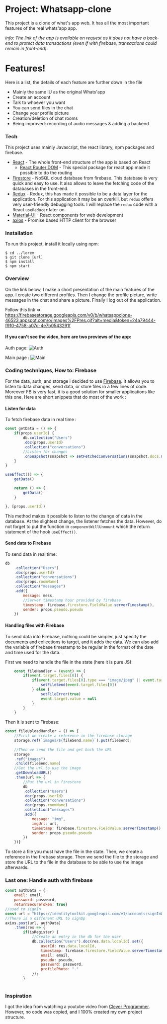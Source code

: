# Project: Whatsapp-clone
This project is a clone of what's app web. It has all the most important features of the real whats'app app.

_info: The link of the app is available on request as it does not have a back-end to protect data transactions (even if with firebase, transactions could remain in front-end)._

# Features!
Here is a list, the details of each feature are further down in the file
- Mainly the same IU as the original Whats'app
- Create an account 
- Talk to whoever you want
- You can send files in the chat 
- Change your profile picture
- Creation/deletion of chat rooms
- Being improved: recording of audio messages & adding a backend

### Tech
This project uses mainly Javascript, the react library, npm packages and firebase.

- [React](https://reactjs.org/) - The whole front-end structure of the app is based on React
  - [React Router DOM](https://reactrouter.com/web/guides/quick-start) - This special package for react app made it possible to do the routing
- [Firestore](https://firebase.google.com/docs/firestore) - NoSQL cloud database from firebase. This database is very quick and easy to use. It also allows to leave the fetching code of the databases in the front-end.
- [Redux](https://redux.js.org/) - Redux, this has made it possible to be a data layer for the application. For this application it may be an overkill, but `redux` offers very user-friendly debugging tools. I will replace the `redux` code with a React `useReducer` later on.
- [Material-UI](https://material-ui.com/) - React components for web development
- [axios](https://github.com/axios/axios) - Promise based HTTP client for the browser

### Installation
To run this project, install it locally using npm:
```
$ cd ../lorem
$ git clone [url]
$ npm install
$ npm start
```

### Overview
On the link below, I make a short presentation of the main features of the app.
I create two different profiles. Then I change the profile picture, write messages in the chat and share a picture. Finally I log out of the application. 

Follow this link => https://firebasestorage.googleapis.com/v0/b/whatsappclone-46523.appspot.com/o/images%2FPres.gif?alt=media&token=24a79444-f910-4758-a07d-4e7b0543291f

#### If you can't see the video, here are two previews of the app:
Auth page:
![Auth](https://firebasestorage.googleapis.com/v0/b/whatsappclone-46523.appspot.com/o/images%2FPhoto%20de%20premier%20plan.PNG?alt=media&token=a0bdb643-0c5f-468c-a41a-3f08f22eba7a)

Main page :
![Main](https://firebasestorage.googleapis.com/v0/b/whatsappclone-46523.appspot.com/o/images%2FPhoto-conversation.PNG?alt=media&token=0c576216-91f7-4978-889c-33994535279e)

### Coding techniques, How to: Firebase
For the data, auth, and storage i decided to use [Firebase](https://firebase.google.com/). It allows you to listen to data changes, send data, or store files in a few lines of code. Moreover FB is very fast, it is a good solution for smaller applications like this one.
Here are short snippets that do most of the work :
#### Listen for data
To fetch firebase data in real time :

```js
const getData = () => {
    if(props.userId) {
        db.collection("Users")
        .doc(props.userId)
        .collection("conversations")
        //Listen for changes
        .onSnapshot(snapshot => setFetchecConversations(snapshot.docs.map((doc) => doc.data())))
    }
}

useEffect(() => {
    getData()  

    return () => {
        getData()   
    }

}, [props.userId])
```
This method makes it possible to listen to the change of data in the database. At the slightest change, the listener fetches the data. However, do not forget to put the function in `componentWillUnmount` which the return statement of the hook `useEffect()`.

#### Send data to Firebase
To send data in real time:

```js
db
    .collection("Users")
    .doc(props.userId)
    .collection("conversations")
    .doc(props.roomName)
    .collection("messages")
    .add({
        message: mess,
        //Server timestamp hour provided by firebase
        timestamp: firebase.firestore.FieldValue.serverTimestamp(),
        sender: props.pseudo.pseudo
    })
```

#### Handling files with Firebase
To send data into Firebase, nothing could be simpler, just specify the documents and collections to target, and it adds the data. We can also add the variable of firebase timestamp to be regular in the format of the date and time used for the data.

First we need to handle the file in the state (here it is pure JS):
```js
    const fileHandler = (event) => {
        if(event.target.files[0]) {
            if(event.target.files[0].type === "image/jpeg" || event.target.files[0].type === "image/png") {
                setFileSend(event.target.files[0])
            } else {
                setFileError(true) 
                event.target.value = null
            }
        }
    }
```

Then it is sent to Firebase:
```js
const fileUploadHandler = () => {
    //First we create a reference in the firebase storage
    storage.ref(`images/${fileSend.name}`).put(fileSend);
    
    //Then we send the file and get back the URL
    storage
    .ref("images")
    .child(fileSend.name)
    //Get the url to use the image
    .getDownloadURL()
    .then(url => {
        //Put the url in firestore
        db
        .collection("Users")
        .doc(props.userId)
        .collection("conversations")
        .doc(props.roomName)
        .collection("messages")
        .add({
            message: "img",
            imgUrl: url,
            timestamp: firebase.firestore.FieldValue.serverTimestamp(),
            sender: props.pseudo.pseudo
        })
    })}
```
To store a file you must have the file in the state. Then, we create a reference in the firebase storage. Then we send the file to the storage and store the URL to the file in the database to be able to use the image afterwards.


### Last one: Handle auth with firebase
```js
const authData = {
    email: email,
    password: password, 
    returnSecureToken: true}
//used to signIn 
const url = "https://identitytoolkit.googleapis.com/v1/accounts:signInWithPassword?key=AIzaSyAetezyzd_TAHEUZlwBR7FgJKY7vieoebY";
//There is a different URL to signUp
axios.post(url, authData)
    .then(res => {
        if(isRegister) {
            //Create an entry in the db for the user
            db.collection("Users").doc(res.data.localId).set({
                userId: res.data.localId,
                timestamp: firebase.firestore.FieldValue.serverTimestamp(),
                email: email,
                pseudo: pseudo,
                password: password,
                profilePhoto: "."
            });
        }
    
```

### Inspiration
I got the idea from watching a youtube video from [Clever Programmer](https://www.youtube.com/watch?v=pUxrDcITyjg&ab_channel=CleverProgrammer). However, no code was copied, and I 100% created my own project structure.

